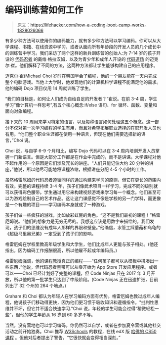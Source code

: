 # 编码训练营如何工作

> 原文：<https://lifehacker.com/how-a-coding-boot-camp-works-1828026066>

有多少种方法可以使用你的编码能力，就有多少种方法可以学习编码。你可以从大学课程、书籍、在线资源中学习，或者从面向所有年龄段的开发人员的几个成长中的训练营中学习。我们采访了两个这样的新兵训练营的创始人:为 7-14 岁的孩子开设的 [代码忍者](https://www.codeninjas.com/) 的戴维·格拉汉姆，以及为青少年和成年人开设的 [代码道场](https://www.codingdojo.com/) 的迈克尔·崔。他们解释了不同的方法，这两种方法都让学生能够构建自己的应用程序。



迈克尔·崔(Michael Choi 岁时在韩国学会了编程，他的一个朋友能在一天内完成整个电脑游戏。当他上大学时，他发现他们的计算机科学课程不能满足他的需求。他的编码 Dojo 项目仅用 14 周就训练了学生。

“我们的目标是，如何让人们成为自给自足的开发者？”崔说。在前 3-4 周，学生学习“像计算机一样思考”,有五个核心概念:if/else 语句、for 循环、函数、变量和面向对象编程。

接下来的 10 周用来学习特定的语言，以及每种语言如何处理这五个概念。这一部分不仅对第一次学习编程的学生有用，而且对希望拓展职业选择的在职开发人员也有用。“他们整个职业生涯都在使用一种语言，但现在他们需要选择新的语言，”Choi 说。

Choi 说，与自学 6-9 个月相比，编写 Dojo 代码可以在 3-4 周内培训开发人员掌握一门新语言。但是大部分工作都是在作业中完成的，而不是讲课。大学课程对他不起作用的一个原因是它们涉及冗长的讲座。“人们只能记住大约 20 分钟的讲座，”他说，所以他尽可能地将课程浓缩，根据讲座分配 4-5 个小时的工作。

虽然格雷厄姆的代码忍者遵循同样的通过构建来学习的原则，但它在更长的范围内有效。完整的课程持续 3-4 年，孩子们像武术项目一样学习，完成不同的级别就可以获得彩色腰带。学生通过用它来构建视频游戏来学习每一个概念。他们甚至可以为游戏绘制自己的艺术作品。这让这门课感觉不像是学校的另一门学科，而更像是一个有趣的项目——学习编码本身就成了一种游戏。

孩子们做一些疯狂的游戏，比如放彩虹屁的角色。“这不是我们最初的课程！”格雷厄姆说。“他们的想象力是无穷无尽的。我想这应该是用数字来描绘的。我们发现，孩子们的思维没有成年人那样的界限和壁垒。”他确信，水管工踩蘑菇和乌龟的《超级马里奥兄弟》一定受到了孩子们的影响。

格雷厄姆在学校里教高年级学生和大学生，他们比成年人更能与孩子相处。(他还指出，因为编码工作报酬很高，所以他雇不起成年编码员。)

格雷厄姆强调，他的课程教授真正的编程——“任何孩子都可以从模板中拼凑出一些东西，”他说，但代码忍者黑带可以从零开始为 App Store 开发应用程序。或者可以——Choi 已经计划好了完整的课程，但 Code Ninjas 只在 2017 年 3 月开放，所以他的第一批学生只达到了中级阶段。(Code Ninjas 正在迅速扩张，目前列出了 32 个州的 264 个地点。)

Graham 和 Choi 都认为年轻人在学习编码方面有优势。格雷厄姆也教过成年人编程，他说孩子们移动得更快，因为他们更习惯于吸收知识和遵循指令。"批判性思维并不坏，但它并不适合快速学习."Choi 说，年轻的学生可能会过得“稍微轻松一些”，但他的学生年龄从 16 岁到 60 多岁不等。

当然，没有营地也可以学习编码。你仍然可以自学，或者在参加夏令营或其他社交活动之前开始独奏。Choi 推荐 [W3Schools](https://www.w3schools.com/) 的教程，在线 edX 版 [哈佛的 CS50 课程](https://www.edx.org/course/cs50s-introduction-computer-science-harvardx-cs50x) 。但他对后者提出了警告，“它很快就会变得相当深刻。”